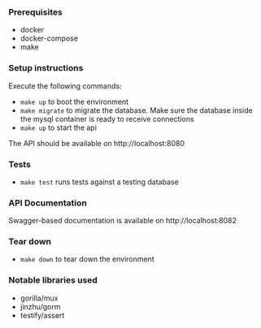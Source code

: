### Prerequisites
* docker
* docker-compose
* make

### Setup instructions
Execute the following commands: 
* `make up` to boot the environment
* `make migrate` to migrate the database. Make sure the database inside the mysql container is ready to receive connections
* `make up` to start the api 

The API should be available on http://localhost:8080

### Tests
* `make test` runs tests against a testing database

### API Documentation
Swagger-based documentation is available on http://localhost:8082

### Tear down
* `make down` to tear down the environment

### Notable libraries used
* gorilla/mux
* jinzhu/gorm
* testify/assert

